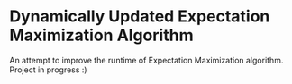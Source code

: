 # Dynamically Updated Expectation Maximization Algorithm
 
An attempt to improve the runtime of Expectation Maximization algorithm. Project in progress :)
